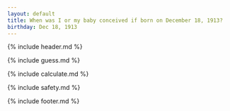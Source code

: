 ```yaml
---
layout: default
title: When was I or my baby conceived if born on December 18, 1913?
birthday: Dec 18, 1913
---
```


{% include header.md %}

{% include guess.md %}

{% include calculate.md %}

{% include safety.md %}

{% include footer.md %}



